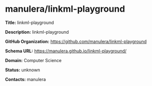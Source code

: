 # manulera/linkml-playground

**Title:** linkml-playground

**Description:** linkml-playground

**GitHub Organization:** https://github.com/manulera/linkml-playground

**Schema URL:** https://manulera.github.io/linkml-playground/



**Domain:** Computer Science

**Status:** unknown



**Contacts:** manulera